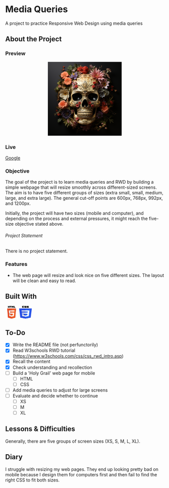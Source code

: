 # Media Queries

A project to practice Responsive Web Design using media queries

## About the Project

### Preview

<div align='center'>
    <img src='./README/project-preview.png'>
</div>

### Live

<a href='http://google.com/'>Google</a>

### Objective

The goal of the project is to learn media queries and RWD by building a simple
webpage that will resize smoothly across different-sized screens. The aim is
to have five different groups of sizes (extra small, small, medium, large, and
extra large). The general cut-off points are 600px, 768px, 992px, and 1200px.

Initially, the project will have two sizes (mobile and computer), and depending
on the process and external pressures, it might reach the five-size objective
stated above.

###### Project Statement

There is no project statement.

### Features

- The web page will resize and look nice on five different sizes. The layout
  will be clean and easy to read.

## Built With

<img src='./README/html5-logo.svg' style='width:40px; height: 40px' >
<img src='./README/css3-logo.svg' style='width:40px; height: 40px' >

## To-Do

- [X] Write the README file (not perfunctorily)
- [X] Read W3schools RWD tutorial (https://www.w3schools.com/css/css_rwd_intro.asp)
- [X] Recall the content
- [X] Check understanding and recollection
- [ ] Build a 'Holy Grail' web page for mobile
  - [ ] HTML
  - [ ] CSS
- [ ] Add media queries to adjust for large screens
- [ ] Evaluate and decide whether to continue
  - [ ] XS
  - [ ] M
  - [ ] XL

## Lessons & Difficulties

Generally, there are five groups of screen sizes (XS, S, M, L, XL).

## Diary

I struggle with resizing my web pages. They end up looking pretty bad on mobile
because I design them for computers first and then fail to find the right CSS
to fit both sizes.
